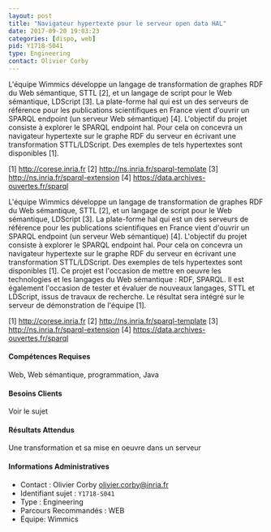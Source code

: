 ```yaml
---
layout: post
title: "Navigateur hypertexte pour le serveur open data HAL"
date: 2017-09-20 19:03:23
categories: [dispo, web]
pid: Y1718-S041
type: Engineering
contact: Olivier Corby
---
```

       
L'équipe Wimmics développe un langage de transformation de graphes RDF du Web sémantique, STTL [2], et un langage de script pour le Web sémantique, LDScript [3]. 
La plate-forme hal qui est un des serveurs de référence pour les publications scientifiques en France vient d'ouvrir un SPARQL endpoint (un serveur Web sémantique) [4].
L'objectif du projet consiste à explorer le SPARQL endpoint hal. Pour cela on concevra un navigateur hypertexte sur le graphe RDF du serveur en écrivant une transformation STTL/LDScript. Des exemples de tels hypertextes sont disponibles [1].


[1] http://corese.inria.fr
[2] http://ns.inria.fr/sparql-template
[3] http://ns.inria.fr/sparql-extension
[4] https://data.archives-ouvertes.fr/sparql

L'équipe Wimmics développe un langage de transformation de graphes RDF du Web sémantique, STTL [2], et un langage de script pour le Web sémantique, LDScript [3]. 
La plate-forme hal qui est un des serveurs de référence pour les publications scientifiques en France vient d'ouvrir un SPARQL endpoint (un serveur Web sémantique) [4].
L'objectif du projet consiste à explorer le SPARQL endpoint hal. Pour cela on concevra un navigateur hypertexte sur le graphe RDF du serveur en écrivant une transformation STTL/LDScript. Des exemples de tels hypertextes sont disponibles [1].
Ce projet est l'occasion de mettre en oeuvre les technologies et les langages du Web sémantique : RDF, SPARQL. Il est également l'occasion de tester et évaluer de nouveaux langages, STTL et LDScript,  issus de travaux de recherche. Le résultat sera intégré sur le serveur de démonstration de l'équipe [1].


[1] http://corese.inria.fr
[2] http://ns.inria.fr/sparql-template
[3] http://ns.inria.fr/sparql-extension
[4] https://data.archives-ouvertes.fr/sparql

#### Compétences Requises
Web, Web sémantique, programmation, Java


#### Besoins Clients
Voir le sujet

#### Résultats Attendus
Une transformation et sa mise en oeuvre dans un serveur
     

#### Informations Administratives
  * Contact : Olivier Corby <olivier.corby@inria.fr>
  * Identifiant sujet : `Y1718-S041`
  * Type : Engineering
  * Parcours Recommandés : WEB
  * Équipe: Wimmics
     